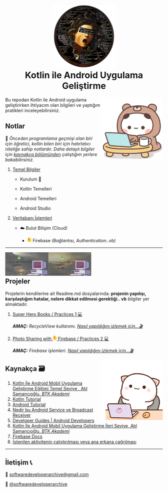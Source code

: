 <h1 align="center">
  <br>
  <a href="https://github.com/zeynepaslierhan/.NetCoreArchive"><img src="https://github.com/zeynepaslierhan/zeynepaslierhan/blob/main/img/Logo.png" alt="SoftwareDeveloperArchive" width="200"></a>
  <br>
  Kotlin ile Android Uygulama Geliştirme
  <br>
</h1>

<img src="https://github.com/zeynepaslierhan/zeynepaslierhan/blob/main/img/gifs/BanaBenziyor.gif" align="right">

Bu repodan Kotlin ile Android uygulama geliştirirken ihtiyacım olan bilgileri ve yaptığım pratikleri inceleyebilirsiniz. 

## Notlar

:loudspeaker: *Önceden programlama geçmişi olan biri için öğretici, kotlin bilen biri için hatırlatıcı niteliğe sahip notlardır. Daha detaylı bilgiler için [kaynakça bölümünden]() çalıştığım yerlere bakabilirsiniz.* 

1. [Temel Bilgiler](https://github.com/zeynepaslierhan/AndroidAppwithKotlin/blob/main/Temel%20Bilgiler.md)
    
    - Kurulum 🔧
    
    - Kotlin Temelleri
    
    - Android Temelleri

    - Android Studio
    
2. [Veritabanı İşlemleri](https://github.com/zeynepaslierhan/AndroidAppwithKotlin/blob/main/Veritaban%C4%B1%20%C4%B0%C5%9Flemleri.md)

    - ☁️ Bulut Bilişim (Cloud)

        - <img src="https://github.com/zeynepaslierhan/AndroidAppwithKotlin/blob/main/img/Firebase.png" height="17"> Firebase *(Bağlantısı, Authentication..vb)*

---

<a href="https://www.youtube.com/watch?v=giIfb04lcpc&ab_channel=SoftwareDeveloperArchive"><img src="https://github.com/zeynepaslierhan/AndroidAppwithKotlin/blob/main/img/youtube/Practices%201.jpg" align="left" height="75"> </a>

<a href=""><img src="https://github.com/zeynepaslierhan/AndroidAppwithKotlin/blob/main/img/youtube/Practices%202.jpg" align="left" height="75"> </a>

</br>
</br>
</br>

## Projeler

Projelerin kendilerine ait Readme.md dosyalarında: **projenin yapılışı, karşılaştığım hatalar, nelere dikkat edilmesi gerektiği.. vb** bilgiler yer almaktadır.

1. [Super Hero Books / Practices 1 💻 ](https://github.com/zeynepaslierhan/AndroidAppwithKotlin/tree/main/AndroidAppwithKotlinPractices/superHeroBooks)

    ***AMAÇ:** RecycleView kullanımı.* 
    [*Nasıl yapıldığını izlemek için...🎬*](https://www.youtube.com/watch?v=giIfb04lcpc)
    

2. [Photo Sharing with  <img src="https://github.com/zeynepaslierhan/AndroidAppwithKotlin/blob/main/img/Firebase.png" height="17">  Firebase / Practices 2 💻 ](https://github.com/zeynepaslierhan/AndroidAppwithKotlin/tree/main/AndroidAppwithKotlinPractices/photoSharingwithFirebase)

    ***AMAÇ:** Firebase işlemleri.*
    [*Nasıl yapıldığını izlemek için...🎬*]()



<img src="https://github.com/zeynepaslierhan/zeynepaslierhan/blob/main/img/gifs/%C4%B0%C5%9FimBittiSanm%C4%B1%C5%9F%C4%B1md%C4%B1r.gif" align="right">

## Kaynakça :card_file_box:

1. [Kotlin İle Android Mobil Uygulama Geliştirme Eğitimi Temel Seviye , Atıl Samancıoğlu, *BTK Akademi*](https://www.btkakademi.gov.tr/portal/course/kotlin-ile-android-mobil-uygulama-gelistirme-egitimi-temel-seviye-10274)
1. [Kotlin Tutorial](https://www.w3schools.com/KOTLIN/index.php)
1. [Android Tutorial](https://www.tutorialspoint.com/android/index.htm)
1. [Nedir bu Android Service ve Broadcast Receiver](https://medium.com/kodluyoruz/nedir-bu-android-service-ve-broadcast-receiver-291168de075b)
1. [Developer Guides | Android Developers](https://developer.android.com/guide)
1. [Kotlin İle Android Mobil Uygulama Geliştirme İleri Seviye, Atıl Samancıoğlu, *BTK Akademi*](https://www.btkakademi.gov.tr/portal/course/kotlin-ile-android-mobil-uygulama-gelistirme-ileri-seviye-10359)
1. [Firebase Docs](https://firebase.google.com/docs/android/setup#kotlin+ktx_2)
1. [İstenilen aktivitenin çalıştırılması veya ana erkana çağrılması](https://stackoverflow.com/questions/38308161/how-to-run-a-certain-activity-in-android-studio)

---

## İletişim :telephone_receiver:

:e-mail:  softwaredeveloperarchive@gmail.com

:iphone: [@softwaredeveloperarchive](https://www.instagram.com/softwaredeveloperarchive/)
